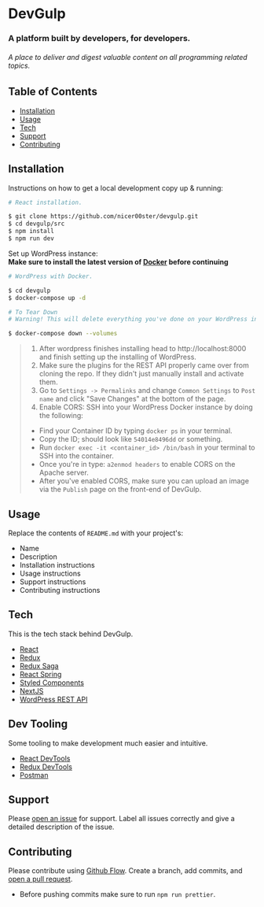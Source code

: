 # DevGulp

### A platform built by developers, for developers.
###### A place to deliver and digest valuable content on all programming related topics.

## Table of Contents

- [Installation](#installation)
- [Usage](#usage)
- [Tech](#tech)
- [Support](#support)
- [Contributing](#contributing)

## Installation

Instructions on how to get a local development copy up & running:
```sh
# React installation.

$ git clone https://github.com/nicer00ster/devgulp.git
$ cd devgulp/src
$ npm install
$ npm run dev
```

Set up WordPress instance:
<br />
**Make sure to install the latest version of [Docker](https://www.docker.com/) before continuing**
```sh
# WordPress with Docker.

$ cd devgulp
$ docker-compose up -d

# To Tear Down
# Warning! This will delete everything you've done on your WordPress instance.

$ docker-compose down --volumes
```

>
> 1. After wordpress finishes installing head to http://localhost:8000 and finish setting up the installing of WordPress.
> 2. Make sure the plugins for the REST API properly came over from cloning the repo. If they didn't just manually install and activate them.
> 3. Go to `Settings -> Permalinks` and change `Common Settings` to `Post name` and click "Save Changes" at the bottom of the page.
> 4. Enable CORS: SSH into your WordPress Docker instance by doing the following:
>   - Find your Container ID by typing `docker ps` in your terminal.
>   - Copy the ID; should look like `54014e8496dd` or something.
>   - Run `docker exec -it <container_id> /bin/bash` in your terminal to SSH into the container.
>   - Once you're in type: `a2enmod headers` to enable CORS on the Apache server.
>   - After you've enabled CORS, make sure you can upload an image via the `Publish` page on the front-end of DevGulp.

## Usage

Replace the contents of `README.md` with your project's:

- Name
- Description
- Installation instructions
- Usage instructions
- Support instructions
- Contributing instructions

## Tech

This is the tech stack behind DevGulp.
- [React](https://reactjs.org/)
- [Redux](https://redux.js.org/)
- [Redux Saga](https://redux-saga.js.org/)
- [React Spring](https://www.react-spring.io/)
- [Styled Components](https://www.styled-components.com/)
- [NextJS](https://nextjs.org/)
- [WordPress REST API](https://developer.wordpress.org/rest-api/)


## Dev Tooling

Some tooling to make development much easier and intuitive.
- [React DevTools](https://chrome.google.com/webstore/detail/react-developer-tools/fmkadmapgofadopljbjfkapdkoienihi?hl=en)
- [Redux DevTools](https://chrome.google.com/webstore/detail/redux-devtools/lmhkpmbekcpmknklioeibfkpmmfibljd?hl=en)
- [Postman](https://www.getpostman.com/)

## Support

Please [open an issue](https://github.com/nicer00ster/devgulp/issues) for support.
Label all issues correctly and give a detailed description of the issue.

## Contributing

Please contribute using [Github Flow](https://guides.github.com/introduction/flow/). Create a branch, add commits, and [open a pull request](https://github.com/nicer00ster/devgulp/compare/).
<br />
- Before pushing commits make sure to run `npm run prettier`.
